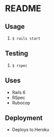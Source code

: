 # README

## Usage

1. `$ rails start`

## Testing

1. `$ rspec`

## Uses

- Rails 6
- RSpec
- Rubocop

## Deployment

- Deploys to Heroku
